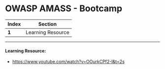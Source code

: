 # OWASP AMASS - Bootcamp
Index | Section
--- | ---
**1** | Learning Resource

___


#### Learning Resource: 

* https://www.youtube.com/watch?v=OOurkCPf2-I&t=2s

